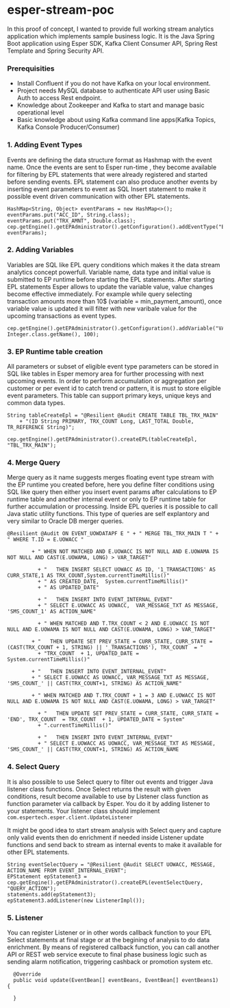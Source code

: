 # esper-stream-poc

In this proof of concept, I wanted to provide full working stream analytics application which implements sample business logic.  It is the Java Spring Boot application using Esper SDK, Kafka Client Consumer API, Spring Rest Template and Spring Security API. 

### Prerequisities 

* Install Confluent if you do not have Kafka on your local environment.
* Project needs MySQL database to authenticate API user using Basic Auth to access Rest endpoint.
* Knowledge about Zookeeper and Kafka to start and manage basic operational level
* Basic knowledge about using Kafka command line apps(Kafka Topics, Kafka Console Producer/Consumer)

### 1. Adding Event Types
Events are defining the data structure format as Hashmap with the event name. Once the events are sent to Esper run-time , they become available for filtering by EPL statements that were already registered and started before sending events. EPL statement can also produce another events by inserting event parameters to event as SQL Insert statement to make it possible event driven communication with other EPL statements.

```
HashMap<String, Object> eventParams = new HashMap<>();
eventParams.put("ACC_ID", String.class);
eventParams.put("TRX_AMNT", Double.class);
cep.getEngine().getEPAdministrator().getConfiguration().addEventType("EVENT_TRX", eventParams);
```

### 2. Adding Variables
Variables are SQL like EPL query conditions which makes it the data stream analytics concept powerfull. Variable name, data type and initial value is submitted to EP runtime before starting the EPL statements. After starting EPL statements Esper allows to update the variable value, value changes become effective immediately. For example while query selecting transaction amounts more than 10$ (variable = min_payment_amount), once variable value is updated it will filter with new varibale value for the upcoming transactions as event types.

```
cep.getEngine().getEPAdministrator().getConfiguration().addVariable("VAR_TARGET_AMNT", Integer.class.getName(), 100);
```

### 3. EP Runtime table creation
All parameters or subset of eligible event type parameters can be stored in SQL like tables in Esper memory area for further processing with next upcoming events. In order to perform accumulation or aggregation per customer or per event id to catch trend or pattern, it is must to store eligible event parameters. This table can support primary keys, unique keys and common data types.

```
String tableCreateEpl = "@Resilient @Audit CREATE TABLE TBL_TRX_MAIN"
    + "(ID String PRIMARY, TRX_COUNT Long, LAST_TOTAL Double, TR_REFERENCE String)";

cep.getEngine().getEPAdministrator().createEPL(tableCreateEpl, "TBL_TRX_MAIN");

```

### 4. Merge Query
Merge query as it name suggests merges floating event type stream with the EP runtime you created before, here you define filter conditions using SQL like query then either you insert event params after calculations to EP runtime table and another internal event or only to EP runtime table for further accumulation or processing. Inside EPL queries it is possible to call Java static utility functions. This type of queries are self explantory and very similar to Oracle DB merger queries. 


```
@Resilient @Audit ON EVENT_UOWDATAPF E " + " MERGE TBL_TRX_MAIN T " + " WHERE T.ID = E.UOWACC "

        + " WHEN NOT MATCHED AND E.UOWACC IS NOT NULL AND E.UOWAMA IS NOT NULL AND CAST(E.UOWAMA, LONG) > VAR_TARGET"

          + "   THEN INSERT SELECT UOWACC AS ID, '1_TRANSACTIONS' AS CURR_STATE,1 AS TRX_COUNT,System.currentTimeMillis()"
          + " AS CREATED_DATE,  System.currentTimeMillis()"
          + " AS UPDATED_DATE"

          + "   THEN INSERT INTO EVENT_INTERNAL_EVENT"
          + " SELECT E.UOWACC AS UOWACC,  VAR_MESSAGE_TXT AS MESSAGE, 'SMS_COUNT_1' AS ACTION_NAME"

          + " WHEN MATCHED AND T.TRX_COUNT < 2 AND E.UOWACC IS NOT NULL AND E.UOWAMA IS NOT NULL AND CAST(E.UOWAMA, LONG) > VAR_TARGET"

        + "   THEN UPDATE SET PREV_STATE = CURR_STATE, CURR_STATE = (CAST(TRX_COUNT + 1, STRING) || '_TRANSACTIONS'), TRX_COUNT  = "
          + "TRX_COUNT  + 1, UPDATED_DATE = System.currentTimeMillis()"

        + "   THEN INSERT INTO EVENT_INTERNAL_EVENT"
        + " SELECT E.UOWACC AS UOWACC, VAR_MESSAGE_TXT AS MESSAGE, 'SMS_COUNT_' || CAST(TRX_COUNT+1, STRING) AS ACTION_NAME"

        + " WHEN MATCHED AND T.TRX_COUNT + 1 = 3 AND E.UOWACC IS NOT NULL AND E.UOWAMA IS NOT NULL AND CAST(E.UOWAMA, LONG) > VAR_TARGET"

          + "   THEN UPDATE SET PREV_STATE = CURR_STATE, CURR_STATE = 'END', TRX_COUNT  = TRX_COUNT  + 1, UPDATED_DATE = System"
          + ".currentTimeMillis()"

          + "   THEN INSERT INTO EVENT_INTERNAL_EVENT"
          + " SELECT E.UOWACC AS UOWACC, VAR_MESSAGE_TXT AS MESSAGE, 'SMS_COUNT_' || CAST(TRX_COUNT+1, STRING) AS ACTION_NAME
```

### 4. Select Query
It is also possible to use Select query to filter out events and trigger Java listener class functions. Once Select returns the result with given conditions, result become available to use by Listener class function as function parameter via callback by Esper. You do it by adding listener to your statements. Your listener class should implement `com.espertech.esper.client.UpdateListener`

It might be good idea to start stream analysis with Select query and capture only valid events then do enrichment if needed inside Listener update functions and send back to stream as internal events to make it available for other EPL statements. 

```
String eventSelectQuery = "@Resilient @Audit SELECT UOWACC, MESSAGE, ACTION_NAME FROM EVENT_INTERNAL_EVENT";
EPStatement epStatement3 = cep.getEngine().getEPAdministrator().createEPL(eventSelectQuery, "QUERY_ACTION");
statements.add(epStatement3);
epStatement3.addListener(new ListenerImpl());
```

### 5. Listener 
You can register Listener or in other words callback function to your EPL Select statements at final stage or at the begining of analysis to do data enrichment. By means of registered callback function, you can call another API or REST web service execute to final phase business logic such as sending alarm notification, triggering cashback or promotion system etc.

```
  @Override
  public void update(EventBean[] eventBeans, EventBean[] eventBeans1) {

  }
```
